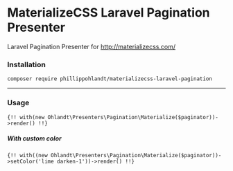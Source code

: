 # MaterializeCSS Laravel Pagination Presenter

Laravel Pagination Presenter for http://materializecss.com/

### Installation
```
composer require phillippohlandt/materializecss-laravel-pagination
```

---

### Usage
```
{!! with(new Ohlandt\Presenters\Pagination\Materialize($paginator))->render() !!}
```

##### With custom color

```
{!! with((new Ohlandt\Presenters\Pagination\Materialize($paginator))->setColor('lime darken-1'))->render() !!}
```
